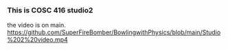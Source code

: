 ### This is COSC 416 studio2
the video is on main.   https://github.com/SuperFireBomber/BowlingwithPhysics/blob/main/Studio%202%20video.mp4
